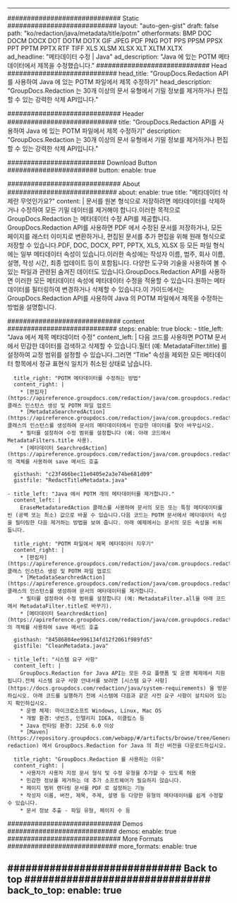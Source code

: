 
---
############################# Static ############################
layout: "auto-gen-gist" 
draft: false
path: "ko/redaction/java/metadata/title/potm"
otherformats: BMP DOC DOCM DOCX DOT DOTM DOTX GIF JPEG PDF PNG POT PPS PPSM PPSX PPT PPTM PPTX RTF TIFF XLS XLSM XLSX XLT XLTM XLTX  
ad_headline: "메타데이터 수정 | Java"
ad_description: "Java 에 있는 POTM 메타데이터에서 제목을 수정했습니다."
############################# Head ############################
head_title: "GroupDocs.Redaction API를 사용하여 Java 에 있는 POTM 파일에서 제목 수정하기"
head_description: "GroupDocs.Redaction 는 30개 이상의 문서 유형에서 기밀 정보를 제거하거나 편집할 수 있는 강력한 삭제 API입니다."

############################# Header ############################
title: "GroupDocs.Redaction API를 사용하여 Java 에 있는 POTM 파일에서 제목 수정하기"
description: "GroupDocs.Redaction 는 30개 이상의 문서 유형에서 기밀 정보를 제거하거나 편집할 수 있는 강력한 삭제 API입니다."

######################### Download Button #######################
button:
    enable: true

############################# About ############################
about:
    enable: true
    title: "메타데이터 삭제란 무엇인가요?"
    content: |
        문서를 원본 형식으로 저장하려면 메타데이터를 삭제하거나 수정하여 모든 기밀 데이터를 제거해야 합니다.이러한 목적으로 GroupDocs.Redaction 는 메타데이터 수정 API를 제공합니다. GroupDocs.Redaction API를 사용하면 PDF 에서 수정된 문서를 저장하거나, 모든 페이지를 래스터 이미지로 변환하거나, 편집된 문서를 추가 편집을 위해 원래 형식으로 저장할 수 있습니다.PDF, DOC, DOCX, PPT, PPTX, XLS, XLSX 등 모든 파일 형식에는 일부 메타데이터 속성이 있습니다.이러한 속성에는 작성자 이름, 범주, 회사 이름, 설명, 작성 시간, 최종 업데이트 등이 포함됩니다. 다양한 도구와 기술을 사용하여 볼 수 있는 파일과 관련된 숨겨진 데이터도 있습니다.GroupDocs.Redaction API를 사용하면 이러한 모든 메타데이터 속성에 메타데이터 수정을 적용할 수 있습니다.원하는 메타데이터를 필터링하여 변경하거나 삭제할 수 있습니다.이 가이드에서는 GroupDocs.Redaction API를 사용하여 Java 의 POTM 파일에서 제목을 수정하는 방법을 설명합니다.

############################# content ############################
steps:
    enable: true
    block:
    - title_left: "Java 에서 제목 메타데이터 수정"
      content_left: |
        다음 코드를 사용하면 POTM 문서에서 민감한 데이터를 검색하고 삭제할 수 있습니다.필터 (예: MetadataFilter.title) 를 설정하여 교정 범위를 설정할 수 있습니다.그러면 “Title” 속성을 제외한 모든 메타데이터 항목에서 정규 표현식 일치가 취소된 상태로 남습니다. 

      title_right: "POTM 메타데이터를 수정하는 방법"
      content_right: |
        * [편집자](https://apireference.groupdocs.com/redaction/java/com.groupdocs.redaction/Redactor) 클래스 인스턴스 생성 및 POTM 파일 업로드
        * [MetadataSearchredAction](https://apireference.groupdocs.com/redaction/java/com.groupdocs.redaction.redactions/MetadataSearchRedaction) 클래스의 인스턴스를 생성하여 문서의 메타데이터에서 민감한 데이터를 찾아 바꾸십시오.
        * 필터를 설정하여 수정 범위를 설정합니다 (예: 아래 코드에서 MetadataFilters.title 사용).
        * [메타데이터 SearchredAction](https://apireference.groupdocs.com/redaction/java/com.groupdocs.redaction.redactions/MetadataSearchRedaction) 의 객체를 사용하여 save 메서드 호출 

      gisthash: "c23f466bec11e0405e2a3e74be681d09"
      gistfile: "RedactTitleMetadata.java"
      
    - title_left: "Java 에서 POTM 개의 메타데이터를 제거합니다."
      content_left: |
        EraseMetadataredAction 클래스를 사용하여 문서의 모든 또는 특정 메타데이터를 빈 (공백 또는 최소) 값으로 바꿀 수 있습니다.다음 코드는 POTM 문서에서 메타데이터 속성을 필터링한 다음 제거하는 방법을 보여 줍니다. 아래 예제에서는 문서의 모든 속성을 비워 둡니다. 
        
      title_right: "POTM 파일에서 제목 메타데이터 지우기"
      content_right: |
        * [편집자](https://apireference.groupdocs.com/redaction/java/com.groupdocs.redaction/Redactor) 클래스 인스턴스 생성 및 POTM 파일 업로드
        * [MetadataSearchredAction](https://apireference.groupdocs.com/redaction/java/com.groupdocs.redaction.redactions/MetadataSearchRedaction) 클래스의 인스턴스를 생성하여 문서의 메타데이터를 제거합니다.
        * 필터를 설정하여 수정 범위를 설정합니다 (예: MetadataFilter.all을 아래 코드에서 MetadataFilter.title로 바꾸기).
        * [메타데이터 SearchredAction](https://apireference.groupdocs.com/redaction/java/com.groupdocs.redaction.redactions/MetadataSearchRedaction) 의 객체를 사용하여 save 메서드 호출 
        
      gisthash: "84586804ee996134fd12f2061f989fd5"
      gistfile: "CleanMetadata.java"

    - title_left: "시스템 요구 사항"
      content_left: |
        GroupDocs.Redaction for Java API는 모든 주요 플랫폼 및 운영 체제에서 지원됩니다.전체 시스템 요구 사항 안내서를 보려면 [시스템 요구 사항](https://docs.groupdocs.com/redaction/java/system-requirements) 을 방문하십시오. 아래 코드를 실행하기 전에 시스템에 다음과 같은 사전 요구 사항이 설치되어 있는지 확인하십시오.
        * 운영 체제: 마이크로소프트 Windows, Linux, Mac OS
        * 개발 환경: 넷빈즈, 인텔리지 IDEA, 이클립스 등
        * Java 런타임 환경: J2SE 6.0 이상
        * [Maven](https://repository.groupdocs.com/webapp/#/artifacts/browse/tree/General/repo/com/groupdocs/groupdocs-redaction) 에서 GroupDocs.Redaction for Java 의 최신 버전을 다운로드하십시오.
        
      title_right: "GroupDocs.Redaction 를 사용하는 이유"
      content_right: |
        * 사용자가 사용자 지정 문서 형식 및 수정 유형을 추가할 수 있도록 허용
        * 민감한 정보를 제거하는 데 추가 소프트웨어가 필요하지 않습니다.
        * 페이지 범위 렌더링 문서를 PDF 로 설정하는 기능
        * 작성자 이름, 버전, 제목, 주제, 설명 등 다양한 유형의 메타데이터를 쉽게 수정할 수 있습니다.
        * 문서 정보 추출 - 파일 유형, 페이지 수 등
        

############################# Demos ############################
demos:
    enable: true
############################# More Formats ############################
more_formats:
    enable: true

############################# Back to top ###############################
back_to_top:
    enable: true
---
